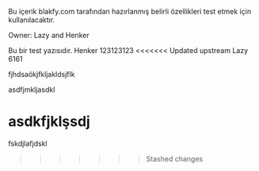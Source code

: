 Bu içerik blakfy.com tarafından hazırlanmış belirli özellikleri test etmek için kullanılacaktır.

Owner:
Lazy and Henker

Bu bir test yazısıdır.
Henker 123123123
<<<<<<< Updated upstream
Lazy 6161






fjhdsaökjfkljakldsjflk



asdfjmkljasdkl


asdkfjklşsdj
=======
fskdjlafjdskl
>>>>>>> Stashed changes
